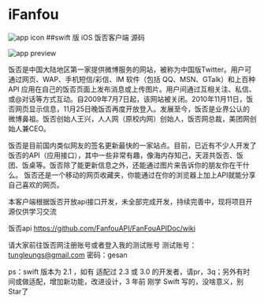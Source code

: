 # iFanfou
![app icon](https://github.com/GesanTung/iFanfou/blob/master/ifanfou/iFanfou/Assets.xcassets/AppIcon.appiconset/Icon-60%402x.png)
##swift 版 iOS 饭否客户端 源码

![app preview](https://github.com/GesanTung/iFanfou/blob/master/ifanfou/fanfou1gif.gif)

饭否是中国大陆地区第一家提供微博服务的网站，被称为中国版Twitter。用户可通过网页、WAP、手机短信/彩信、IM 软件（包括 QQ、MSN、GTalk）和上百种API 应用在自己的饭否页面上发布消息或上传图片。用户间通过互相关注、私信、或@对话等方式互动。自2009年7月7日起，该网站被关闭。2010年11月11日，饭否网页显示信息，11月25日晚饭否再度开放登入。发展至今，饭否是业界公认的微博鼻祖。饭否创始人王兴，人人网（原校内网）创始人，饭否网总裁，美团网创始人兼CEO。

饭否是目前国内类似网友的签名更新最快的一家站点。目前，已近有不少人开发了饭否的API（应用接口），其中一些非常有趣，像海内存知己，天涯共饭否、饭团、饭桌等。饭否除了能更新信息之外，还能通过图片来告诉你的朋友你在干什么。
饭否还是一个移动的网页收藏夹，你能通过在你的浏览器上加上API就能分享自己喜欢的网页。

本客户端根据饭否开放api接口开发，未全部完成开发，持续完善中，现将项目开源仅供学习交流

饭否api  <https://github.com/FanfouAPI/FanFouAPIDoc/wiki>

请大家前往饭否网注册账号或者登入我的测试账号
测试账号：tungleungs@gmail.com  密码：gesan

ps：swift 版本为 2.1 ，如有 适配过 2.3 或 3.0 的开发者，请pr，3q；另外有时间或做适配，增加新功能，改进设计，3 年前 刚学 Swift 写的，没啥意义，别Star了
